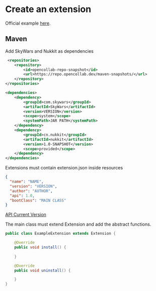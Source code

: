 # Create an extension
Official example <a href="https://github.com/UrbodusTech/SkyWars/tree/release/example/KitsExtension">here</a>.

## Maven
Add SkyWars and Nukkit as dependencies
```xml
 <repositories>
    <repository>
        <id>opencollab-repo-snapshot</id>
        <url>https://repo.opencollab.dev/maven-snapshots/</url>
    </repository>
</repositories>

<dependencies>
    <dependency>
        <groupId>com.skywars</groupId>
        <artifactId>SkyWars</artifactId>
        <version>VERSION</version>
        <scope>system</scope>
        <systemPath>JAR PATH</systemPath>
    </dependency>
    <dependency>
        <groupId>cn.nukkit</groupId>
        <artifactId>nukkit</artifactId>
        <version>1.0-SNAPSHOT</version>
        <scope>provided</scope>
    </dependency>
</dependencies>
```

Extensions must contain extension.json inside resources
```json
{
  "name": "NAME",
  "version": "VERSION",
  "author": "AUTHOR",
  "api": 1.0,
  "bootClass": "MAIN CLASS"
}
```

<a href="https://github.com/UrbodusTech/SkyWars/blob/release/src/main/java/com/skywars/GameLoader.java#L24">API Current Version</a>

The main class must extend Extension and add the abstract functions.
```java
public class ExampleExtension extends Extension {

    @Override
    public void install() {
       
    }

    @Override
    public void uninstall() {

    }
}
```